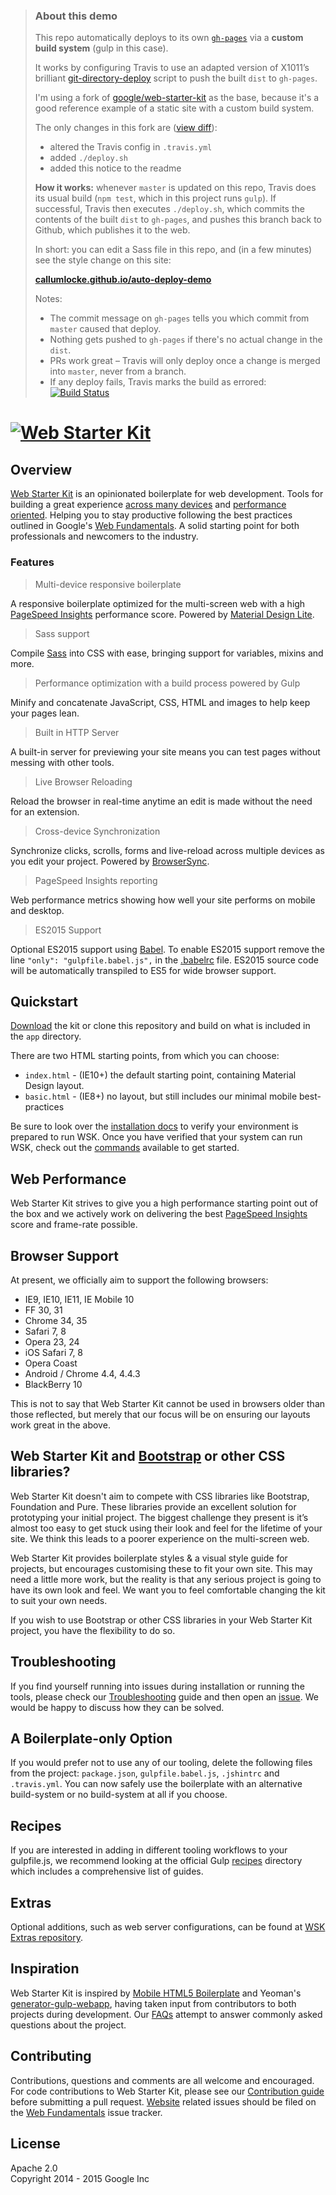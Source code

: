 > ### About this demo
> 
> This repo automatically deploys to its own [`gh-pages`](https://pages.github.com/) via a **custom build system** (gulp in this case).
> 
> It works by configuring Travis to use an adapted version of X1011’s brilliant [git-directory-deploy](https://github.com/X1011/git-directory-deploy) script to push the built `dist` to `gh-pages`.
> 
> I'm using a fork of [google/web-starter-kit](https://github.com/google/web-starter-kit) as the base, because it's a good reference example of a static site with a custom build system.
> 
> The only changes in this fork are ([view diff](https://github.com/google/web-starter-kit/compare/3b82b68e32...callumlocke:master)):
> 
> - altered the Travis config in `.travis.yml`
> - added `./deploy.sh`
> - added this notice to the readme
> 
> **How it works:** whenever `master` is updated on this repo, Travis does its usual build (`npm test`, which in this project runs `gulp`). If successful, Travis then executes `./deploy.sh`, which commits the contents of the built `dist` to `gh-pages`, and pushes this branch back to Github, which publishes it to the web.
> 
> In short: you can edit a Sass file in this repo, and (in a few minutes) see the style change on this site:
> 
> **[callumlocke.github.io/auto-deploy-demo](http://callumlocke.github.io/auto-deploy-demo/)**
>
> Notes:
>
> - The commit message on `gh-pages` tells you which commit from `master` caused that deploy.
> - Nothing gets pushed to `gh-pages` if there's no actual change in the `dist`.
> - PRs work great – Travis will only deploy once a change is merged into `master`, never from a branch.
> - If any deploy fails, Travis marks the build as errored: [![Build Status](https://travis-ci.org/callumlocke/auto-deploy-demo.svg?branch=master)](https://travis-ci.org/callumlocke/auto-deploy-demo)


# [![Web Starter Kit](https://cloud.githubusercontent.com/assets/170270/3343034/ceef6e92-f899-11e3-96b9-5d9d69d97a00.png)](https://github.com/google/web-starter-kit/releases/latest)

## Overview

[Web Starter Kit](https://developers.google.com/web/starter-kit) is an opinionated boilerplate for web development. Tools for building a great experience [across many devices](https://google.github.io/web-starter-kit/hello-world/) and [performance oriented](#web-performance). Helping you to stay productive following the best practices outlined in Google's [Web Fundamentals](https://developers.google.com/web/fundamentals). A solid starting point for both professionals and newcomers to the industry.

### Features

> Multi-device responsive boilerplate

A responsive boilerplate optimized for the multi-screen web with a high [PageSpeed Insights](https://developers.google.com/speed/pagespeed/insights/) performance score. Powered by [Material Design Lite](http://getmdl.io).

> Sass support

Compile [Sass](http://sass-lang.com/) into CSS with ease, bringing support for variables, mixins and more.

> Performance optimization with a build process powered by Gulp

Minify and concatenate JavaScript, CSS, HTML and images to help keep your pages lean.

> Built in HTTP Server

A built-in server for previewing your site means you can test pages without messing with other tools.
 
> Live Browser Reloading

Reload the browser in real-time anytime an edit is made without the need for an extension.

> Cross-device Synchronization

Synchronize clicks, scrolls, forms and live-reload across multiple devices as you edit your project. Powered by [BrowserSync](http://browsersync.io).

> PageSpeed Insights reporting

Web performance metrics showing how well your site performs on mobile and desktop.

> ES2015 Support

Optional ES2015 support using [Babel](https://babeljs.io/). To enable ES2015 support remove the line `"only": "gulpfile.babel.js",` in the [.babelrc](.babelrc) file. ES2015 source code will be automatically transpiled to ES5 for wide browser support.

## Quickstart

[Download](https://github.com/google/web-starter-kit/releases/latest) the kit or clone this repository and build on what is included in the `app` directory.

There are two HTML starting points, from which you can choose:

- `index.html` - (IE10+) the default starting point, containing Material Design layout.
- `basic.html` - (IE8+) no layout, but still includes our minimal mobile best-practices

Be sure to look over the [installation docs](docs/install.md) to verify your environment is prepared to run WSK.
Once you have verified that your system can run WSK, check out the [commands](docs/commands.md) available to get started.

## Web Performance

Web Starter Kit strives to give you a high performance starting point out of the box and we actively work on delivering the best [PageSpeed Insights](https://developers.google.com/speed/pagespeed/insights/) score and frame-rate possible.

## Browser Support

At present, we officially aim to support the following browsers:

* IE9, IE10, IE11, IE Mobile 10
* FF 30, 31
* Chrome 34, 35
* Safari 7, 8
* Opera 23, 24
* iOS Safari 7, 8
* Opera Coast
* Android / Chrome 4.4, 4.4.3
* BlackBerry 10

This is not to say that Web Starter Kit cannot be used in browsers older than those reflected, but merely that our focus will be on ensuring our layouts work great in the above.

## Web Starter Kit and [Bootstrap](http://getbootstrap.com) or other CSS libraries?

Web Starter Kit doesn't aim to compete with CSS libraries like Bootstrap, Foundation and Pure. These libraries provide an excellent solution for prototyping your initial project. The biggest challenge they present is it’s almost too easy to get stuck using their look and feel for the lifetime of your site. We think this leads to a poorer experience on the multi-screen web.

Web Starter Kit provides boilerplate styles & a visual style guide for projects, but encourages customising these to fit your own site. This may need a little more work, but the reality is that any serious project is going to have its own look and feel. We want you to feel comfortable changing the kit to suit your own needs.

If you wish to use Bootstrap or other CSS libraries in your Web Starter Kit project, you have the flexibility to do so.

## Troubleshooting

If you find yourself running into issues during installation or running the tools, please check our [Troubleshooting](https://github.com/google/web-starter-kit/wiki/Troubleshooting) guide and then open an [issue](https://github.com/google/web-starter-kit/issues). We would be happy to discuss how they can be solved.

## A Boilerplate-only Option

If you would prefer not to use any of our tooling, delete the following files from the project: `package.json`, `gulpfile.babel.js`, `.jshintrc` and `.travis.yml`. You can now safely use the boilerplate with an alternative build-system or no build-system at all if you choose.

## Recipes

If you are interested in adding in different tooling workflows to your gulpfile.js, we recommend looking at the official Gulp [recipes](https://github.com/gulpjs/gulp/tree/master/docs/recipes) directory which includes a comprehensive list of guides.

## Extras

Optional additions, such as web server configurations, can be found at [WSK Extras
repository](https://github.com/google/web-starter-kit-extras).

## Inspiration

Web Starter Kit is inspired by [Mobile HTML5 Boilerplate](http://html5boilerplate.com/mobile/) and Yeoman's [generator-gulp-webapp](https://github.com/yeoman/generator-gulp-webapp), having taken input from contributors to both projects during development. Our [FAQs](https://github.com/google/web-starter-kit/wiki/FAQ) attempt to answer commonly asked questions about the project.

## Contributing

Contributions, questions and comments are all welcome and encouraged. For code contributions to Web Starter Kit, please see our [Contribution guide](CONTRIBUTING.md) before submitting a pull request. [Website](https://developers.google.com/web/starter-kit/) related issues should be filed on the [Web Fundamentals](https://github.com/google/WebFundamentals/issues/new) issue tracker.

## License

Apache 2.0  
Copyright 2014 - 2015 Google Inc
